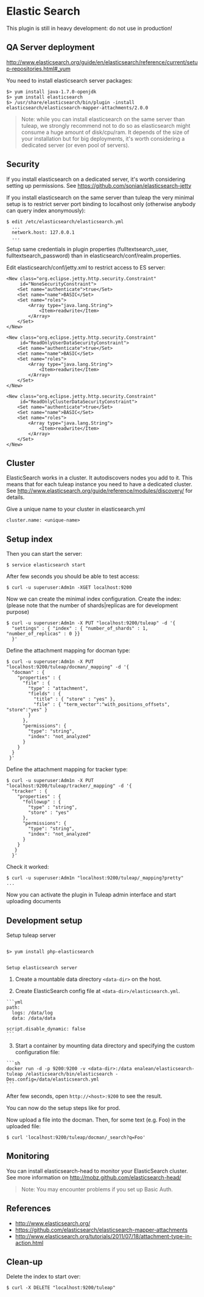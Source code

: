 Elastic Search
==============

This plugin is still in heavy development: do not use in production!

QA Server deployment
--------------------

http://www.elasticsearch.org/guide/en/elasticsearch/reference/current/setup-repositories.html#_yum

You need to install elasticsearch server packages:

    $> yum install java-1.7.0-openjdk
    $> yum install elasticsearch
    $> /usr/share/elasticsearch/bin/plugin -install elasticsearch/elasticsearch-mapper-attachments/2.0.0

> Note: while you can install elasticsearch on the same server than tuleap, we strongly recommend
> not to do so as elasticsearch might consume a huge amount of disk/cpu/ram.
> It depends of the size of your installation but for big deployments, it's worth considering a 
> dedicated server (or even pool of servers).


Security
--------
If you install elasticsearch on a dedicated server, it's worth considering setting up permissions. 
See https://github.com/sonian/elasticsearch-jetty

If you install elasticsearch on the same server than tuleap the very minimal setup is to restrict 
server port binding to localhost only (otherwise anybody can query index anonymously):

    $ edit /etc/elasticsearch/elasticsearch.yml
      ...
      network.host: 127.0.0.1
      ...

Setup same credentials in plugin properties (fulltextsearch_user, fulltextsearch_password) than 
in elasticsearch/conf/realm.properties.

Edit elasticsearch/conf/jetty.xml to restrict access to ES server:

    <New class="org.eclipse.jetty.http.security.Constraint"
         id="NoneSecurityConstraint">
        <Set name="authenticate">true</Set>
        <Set name="name">BASIC</Set>
        <Set name="roles">
            <Array type="java.lang.String">
                <Item>readwrite</Item>
            </Array>
        </Set>
    </New>

    <New class="org.eclipse.jetty.http.security.Constraint"
         id="ReadOnlyUserDataSecurityConstraint">
        <Set name="authenticate">true</Set>
        <Set name="name">BASIC</Set>
        <Set name="roles">
            <Array type="java.lang.String">
                <Item>readwrite</Item>
            </Array>
        </Set>
    </New>

    <New class="org.eclipse.jetty.http.security.Constraint"
         id="ReadOnlyClusterDataSecurityConstraint">
        <Set name="authenticate">true</Set>
        <Set name="name">BASIC</Set>
        <Set name="roles">
            <Array type="java.lang.String">
                <Item>readwrite</Item>
            </Array>
        </Set>
    </New>

Cluster
-------
ElasticSearch works in a cluster. It autodiscovers nodes you add to it. This means that for each tuleap instance you need 
to have a dedicated cluster. See http://www.elasticsearch.org/guide/reference/modules/discovery/ for details.

Give a unique name to your cluster in elasticsearch.yml

    cluster.name: <unique-name>


Setup index
-----------
Then you can start the server:

    $ service elasticsearch start

After few seconds you should be able to test access:

    $ curl -u superuser:Adm1n -XGET localhost:9200

Now we can create the minimal index configuration.
Create the index: (please note that the number of shards|replicas are for development purpose)


    $ curl -u superuser:Adm1n -X PUT "localhost:9200/tuleap" -d '{
      "settings" : { "index" : { "number_of_shards" : 1, "number_of_replicas" : 0 }}
      }'

Define the attachment mapping for docman type:

    $ curl -u superuser:Adm1n -X PUT "localhost:9200/tuleap/docman/_mapping" -d '{
      "docman" : {
        "properties" : {
          "file" : {
            "type" : "attachment",
            "fields" : {
              "title" : { "store" : "yes" },
              "file" : { "term_vector":"with_positions_offsets", "store":"yes" }
            }
          },
          "permissions": {
            "type": "string",
            "index": "not_analyzed"
          }
        }
      }
     }'

Define the attachment mapping for tracker type:

    $ curl -u superuser:Adm1n -X PUT "localhost:9200/tuleap/tracker/_mapping" -d '{
      "tracker" : {
        "properties" : {
          "followup" : {
            "type" : "string",
            "store" : "yes"
          },
          "permissions": {
            "type": "string",
            "index": "not_analyzed"
          }
        }
       }
      }'

Check it worked:

    $ curl -u superuser:Adm1n "localhost:9200/tuleap/_mapping?pretty"
    ...

Now you can activate the plugin in Tuleap admin interface and start uploading documents

Development setup
-----------------

Setup tuleap server
```````````````````

$> yum install php-elasticsearch


Setup elasticsearch server
``````````````````````````

  1. Create a mountable data directory `<data-dir>` on the host.

  2. Create ElasticSearch config file at `<data-dir>/elasticsearch.yml`.

    ```yml
    path:
      logs: /data/log
      data: /data/data

    script.disable_dynamic: false
    ```

  3. Start a container by mounting data directory and specifying the custom configuration file:

    ```sh
    docker run -d -p 9200:9200 -v <data-dir>:/data enalean/elasticsearch-tuleap /elasticsearch/bin/elasticsearch -Des.config=/data/elasticsearch.yml
    ```

After few seconds, open `http://<host>:9200` to see the result.

You can now do the setup steps like for prod.

Now upload a file into the docman. Then, for some text (e.g. Foo) in the
uploaded file:

    $ curl 'localhost:9200/tuleap/docman/_search?q=Foo'

Monitoring
----------

You can install elasticsearch-head to monitor your ElasticSearch cluster.
See more information on http://mobz.github.com/elasticsearch-head/

> Note: You may encounter problems if you set up Basic Auth.

References
----------

- http://www.elasticsearch.org/
- https://github.com/elasticsearch/elasticsearch-mapper-attachments
- http://www.elasticsearch.org/tutorials/2011/07/18/attachment-type-in-action.html

Clean-up
--------

Delete the index to start over:

    $ curl -X DELETE "localhost:9200/tuleap"
